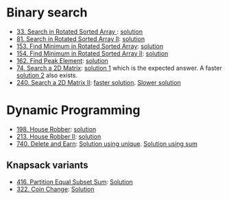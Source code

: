 # Binary search
* [33. Search in Rotated Sorted Array
](https://leetcode.com/problems/search-in-rotated-sorted-array/): [solution](Medium/033%20search-in-rotated-sorted-array.cpp)
* [81. Search in Rotated Sorted Array II](https://leetcode.com/problems/search-in-rotated-sorted-array-ii/): [solution](Medium/081%20search-in-rotated-sorted-array-ii.cpp)
* [153. Find Minimum in Rotated Sorted Array](https://leetcode.com/problems/find-minimum-in-rotated-sorted-array/): [solution](Medium/153%20find-minimum-in-rotated-sorted-array.cpp)
* [154. Find Minimum in Rotated Sorted Array II](https://leetcode.com/problems/find-minimum-in-rotated-sorted-array-ii/description/): [solution](Hard/154%20find-minimum-in-rotated-sorted-array-ii.cpp)
* [162. Find Peak Element](https://leetcode.com/problems/find-peak-element/description/): [solution](Medium/162.%20Find%20Peak%20Element.cpp)
* [74. Search a 2D Matrix](https://leetcode.com/problems/search-a-2d-matrix/description/): [solution 1](Medium/74%20search-a-2d-matrix/m_multiply_n.cpp) which is the expected answer. A faster [solution 2](Medium/74%20search-a-2d-matrix/m_plus_n.cpp) also exists.
* [240. Search a 2D Matrix II](https://leetcode.com/problems/search-a-2d-matrix-ii/description/): [faster solution](Medium/240%20Search%20a%202D%20Matrix%20II/m_plus_n.cpp). [Slower solution](Medium/240%20Search%20a%202D%20Matrix%20II/m_log_n.cpp)

# Dynamic Programming
* [198. House Robber](https://leetcode.com/problems/house-robber/description/): [solution](Medium/198%20House%20Robber.cpp)
* [213. House Robber II](https://leetcode.com/problems/house-robber-ii/description/): [solution](Medium/213%20House%20Robber%20II.cpp)
* [740. Delete and Earn](https://leetcode.com/problems/delete-and-earn/description/): [Solution using unique](Medium/740%20Delete%20and%20Earn/unique.cpp). [Solution using sum](Medium/740%20Delete%20and%20Earn/sum.cpp)

## Knapsack variants
* [416. Partition Equal Subset Sum](https://leetcode.com/problems/partition-equal-subset-sum/description/): [Solution](Medium/416%20partition-equal-subset-sum.cpp)
* [322. Coin Change](https://leetcode.com/problems/coin-change/): [Solution](Medium/322%20coin-change.cpp)
